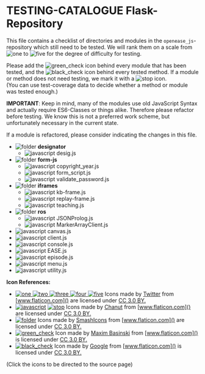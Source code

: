 # TESTING-CATALOGUE Flask-Repository
This file contains a checklist of directories and modules in the `openease_js`-repository which still need to be tested. We will rank them on a scale from ![one][one_16] to ![five][five_16] for the degree of difficulty for testing.

Please add the ![green_check][green_check_16] icon behind every module that has been tested, and the ![black_check][black_check_16] icon behind every tested method. If a module or method does not need testing, we mark it with a ![stop][stop_16] icon.  
(You can use test-coverage data to decide whether a method or module was tested enough.)

**IMPORTANT**: Keep in mind, many of the modules use old JavaScript Syntax and actually require ES6-Classes or things alike. Therefore please refactor before testing. We know this is not a preferred work scheme, but unfortunately necessary in the current state.

If a module is refactored, please consider indicating the changes in this file.

- ![folder][folder_16] **designator**
    - ![javascript][javascript_16] desig.js
- ![folder][folder_16] **form-js**
    - ![javascript][javascript_16] copyright_year.js
    - ![javascript][javascript_16] form_script.js
    - ![javascript][javascript_16] validate_password.js
- ![folder][folder_16] **iframes**
    - ![javascript][javascript_16] kb-frame.js
    - ![javascript][javascript_16] replay-frame.js
    - ![javascript][javascript_16] teaching.js
- ![folder][folder_16] **ros**
    - ![javascript][javascript_16] JSONProlog.js
    - ![javascript][javascript_16] MarkerArrayClient.js
- ![javascript][javascript_16] canvas.js
- ![javascript][javascript_16] client.js
- ![javascript][javascript_16] console.js
- ![javascript][javascript_16] EASE.js
- ![javascript][javascript_16] episode.js
- ![javascript][javascript_16] menu.js
- ![javascript][javascript_16] utility.js

**Icon References:**
- [![one][one_16] ![two][two_16] ![three][three_16] ![four][four_16] ![five][five_16]](https://www.flaticon.com/packs/characters-and-numbers) Icons made by [Twitter](https://www.flaticon.com/authors/twitter) from [www.flaticon.com]() are licensed under [CC 3.0 BY.](https://creativecommons.org/licenses/by/3.0/)
- [![javascript][javascript_16]](https://www.flaticon.com/free-icon/javascript_136530#term=javascript&page=1&position=1) [![stop][stop_16]](https://www.flaticon.com/free-icon/stop_151955#term=stop&page=1&position=18) Icons made by [Chanut](https://www.flaticon.com/authors/chanut) from [www.flaticon.com]() are licensed under [CC 3.0 BY.](https://creativecommons.org/licenses/by/3.0/)
- [![folder][folder_16]](https://www.flaticon.com/free-icon/folder_148947#term=folder&page=1&position=36) Icons made by [SmashIcons](https://www.flaticon.com/authors/smashicons) from [www.flaticon.com]() are licensed under [CC 3.0 BY.](https://creativecommons.org/licenses/by/3.0/)
- [![green_check][green_check_16]](https://www.flaticon.com/free-icon/checked_291201#term=check&page=1&position=2) Icon made by [Maxim Basinski](https://www.flaticon.com/authors/maxim-basinski) from [www.flaticon.com]() is licensed under [CC 3.0 BY.](https://creativecommons.org/licenses/by/3.0/)
- [![black_check][black_check_16]](https://www.flaticon.com/free-icon/check-symbol_60731#term=check&page=1&position=19) Icon made by [Google](https://www.flaticon.com/authors/google)  from [www.flaticon.com]() is licensed under [CC 3.0 BY.](https://creativecommons.org/licenses/by/3.0/)

(Click the icons to be directed to the source page)

[one_16]: https://raw.githubusercontent.com/navidJadid/openease_webserver_development/master/Testing%20Catalogues/Icons/Numbers/one_16.png
[two_16]: https://raw.githubusercontent.com/navidJadid/openease_webserver_development/master/Testing%20Catalogues/Icons/Numbers/two_16.png
[three_16]: https://raw.githubusercontent.com/navidJadid/openease_webserver_development/master/Testing%20Catalogues/Icons/Numbers/three_16.png
[four_16]: https://raw.githubusercontent.com/navidJadid/openease_webserver_development/master/Testing%20Catalogues/Icons/Numbers/four_16.png
[five_16]: https://raw.githubusercontent.com/navidJadid/openease_webserver_development/master/Testing%20Catalogues/Icons/Numbers/five16.png
[javascript_16]: https://raw.githubusercontent.com/navidJadid/openease_webserver_development/master/Testing%20Catalogues/Icons/javascript_16.png
[javascript_24]: https://raw.githubusercontent.com/navidJadid/openease_webserver_development/master/Testing%20Catalogues/Icons/javascript_24.png
[stop_16]: https://raw.githubusercontent.com/navidJadid/openease_webserver_development/master/Testing%20Catalogues/Icons/stop_16.png
[folder_16]: https://raw.githubusercontent.com/navidJadid/openease_webserver_development/master/Testing%20Catalogues/Icons/folder_16.png
[folder_24]: https://raw.githubusercontent.com/navidJadid/openease_webserver_development/master/Testing%20Catalogues/Icons/folder_24.png
[green_check_16]: https://raw.githubusercontent.com/navidJadid/openease_webserver_development/master/Testing%20Catalogues/Icons/green_check_16.png
[black_check_16]: https://raw.githubusercontent.com/navidJadid/openease_webserver_development/master/Testing%20Catalogues/Icons/black_check_16.png